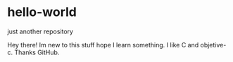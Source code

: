 # hello-world
just another repository

Hey there! Im new to this stuff hope I learn something. I like C and objetive-c.
Thanks GitHub.
